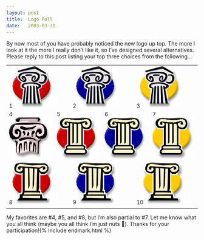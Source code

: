 ```yaml
---
layout:	post
title:	Logo Poll
date:	2003-03-31
---
```


By now most of you have probably noticed the new logo up top. The more I look at it the more I really don’t like it, so I’ve designed several alternatives. Please reply to this post listing your top three choices from the following...

<center>
	<table cellspacing="10" style="border-collapse: collapse; border: none;">
		<tbody>
			<tr>
				<td colspan="4" style="border: none;">1<img src="/assets/images/2003-03-31-logotest01.jpg"></td>
				<td colspan="4" style="border: none;">2<img src="/assets/images/2003-03-31-logotest02.jpg"></td>
				<td colspan="4" style="border: none;">3<img src="/assets/images/2003-03-31-logotest03.jpg"></td>
			</tr>
			<tr>
				<td colspan="3" style="border: none;">4<img src="/assets/images/2003-03-31-logotest04.jpg"></td>
				<td colspan="3" style="border: none;">5<img src="/assets/images/2003-03-31-logotest05.jpg"></td>
				<td colspan="3" style="border: none;">6<img src="/assets/images/2003-03-31-logotest06.jpg"></td>
				<td colspan="3" style="border: none;">7<img src="/assets/images/2003-03-31-logotest07.jpg"></td>
			</tr>
			<tr>
				<td colspan="4" style="border: none;">8<img src="/assets/images/2003-03-31-logotest08.jpg"></td>
				<td colspan="4" style="border: none;">9<img src="/assets/images/2003-03-31-logotest09.jpg"></td>
				<td colspan="4" style="border: none;">10<img src="/assets/images/2003-03-31-logotest10.jpg"></td>
			</tr>
			<tr style="height: 0;">
				<td></td><td></td><td></td><td></td><td></td><td></td><td></td><td></td><td></td><td></td><td></td><td></td>
			</tr>
		</tbody>
	</table>
</center>

My favorites are #4, #5, and #8, but I’m also partial to #7. Let me know what you all think (maybe you all think I’m just nuts 🤪). Thanks for your participation!{% include endmark.html %}